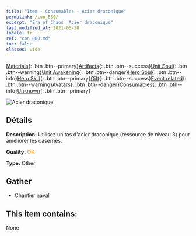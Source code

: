 ```yaml
---
title: "Item - Consumables - Acier draconique"
permalink: /con_880/
excerpt: "Era of Chaos  Acier draconique"
last_modified_at: 2021-05-28
locale: fr
ref: "con_880.md"
toc: false
classes: wide
---
```

 [Materials](/ItemsFR/){: .btn .btn--primary}[Artifacts](/ItemsFR/Artifacts/){: .btn .btn--success}[Unit Soul](/ItemsFR/UnitSoul/){: .btn .btn--warning}[Unit Awakening](/ItemsFR/UnitAwakening/){: .btn .btn--danger}[Hero Soul](/ItemsFR/HeroSoul/){: .btn .btn--info}[Hero Skill](/ItemsFR/HeroSkill/){: .btn .btn--primary}[Gift](/ItemsFR/Gift/){: .btn .btn--success}[Event related](/ItemsFR/Events/){: .btn .btn--warning}[Avatars](/ItemsFR/Avatars/){: .btn .btn--danger}[Consumables](/ItemsFR/Consumables/){: .btn .btn--info}[Unknown](/ItemsFR/Unknown/){: .btn .btn--primary}

 ![Acier draconique](/images/t/i_115.png)

## Détails
 **Description:** Utilisez un tas d'acier draconique (ressource de niveau 3) pour améliorer les casernes.

 **Quality:** <span style="color: #FF8C00">OK</span>

 **Type:** Other

## Gather

*    Chantier naval 

## This item contains:

  None

